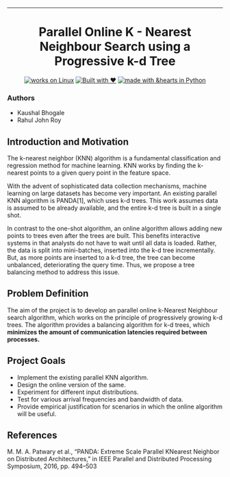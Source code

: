 ---
<div align="center">
  
# Parallel Online K - Nearest Neighbour Search using a Progressive k-d Tree

[![works on Linux](https://img.shields.io/badge/works%20on-Linux-orange.svg)](http://shields.io/#your-badge)
[![Built with ❤](https://forthebadge.com/images/badges/built-with-love.svg)](https://forthebadge.com/#)
[![made with &hearts in Python](https://img.shields.io/badge/made%20with%20%E2%9D%A4%20in-Python-red.svg)](http://shields.io/#your-badge)

</div>

### Authors
- Kaushal Bhogale
- Rahul John Roy

## Introduction and Motivation
The k-nearest neighbor (KNN) algorithm is a fundamental classification and regression method for machine learning. KNN works by finding the k-nearest points to a given query point in the feature space. 

With the advent of sophisticated data collection mechanisms, machine learning on large datasets has become very important. An existing parallel KNN algorithm is PANDA[1], which uses k-d trees. This work assumes data is assumed to be already available, and the entire k-d tree is built in a single shot.

In contrast to the one-shot algorithm, an online algorithm allows adding new points to trees even after the trees are built. This benefits interactive systems in that analysts do not have to wait until all data is loaded. Rather, the data is split into mini-batches, inserted into the k-d tree incrementally. But, as more points are inserted to a k-d tree, the tree can become unbalanced, deteriorating the query time. Thus, we propose a tree balancing method to address this issue.

## Problem Definition
The aim of the project is to develop an parallel online k-Nearest Neighbour search algorithm, which works on the principle of progressively growing k-d trees. The algorithm provides a balancing algorithm for k-d trees, which **minimizes the amount of communication latencies required between processes.**

## Project Goals
- Implement the existing parallel KNN algorithm.
- Design the online version of the same.
- Experiment for different input distributions.
- Test for various arrival frequencies and bandwidth of data.
- Provide empirical justification for scenarios in which the online algorithm will be useful.

## References
M. M. A. Patwary et al., “PANDA: Extreme Scale Parallel KNearest Neighbor on Distributed Architectures,” in IEEE Parallel and Distributed Processing Symposium, 2016, pp. 494–503

